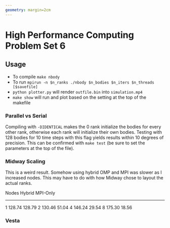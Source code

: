 ```yaml
---
geometry: margin=2cm
---
```


# High Performance Computing Problem Set 6

## Usage
* To compile `make nbody`
* To run `mpirun -n $n_ranks ./nbody $n_bodies $n_iters $n_threads [$savefile]`
* `python plotter.py` will render `outfile.bin` into `simulation.mp4`
* `make show` will run and plot based on the setting at the top of the makefile

### Parallel vs Serial
Compiling with `-DIDENTICAL` makes the 0 rank initialize the bodies for every
other rank, otherwise each rank will initialize their own bodies. Testing with
128 bodies for 10 time steps with this flag yields results within 10 degrees of
precision. This can be confirmed with `make test` (be sure to set the parameters
at the top of the file).

### Midway Scaling
This is a weird result. Somehow using hybrid OMP and MPI was slower as I
increased nodes. This may have to do with how Midway chose to layout the
actual ranks.

Nodes    Hybrid   MPI-Only
------  -------  ---------
1        128.74     128.79
2        130.46      51.04
4        146.24      29.54
8        175.30      18.56

### Vesta
